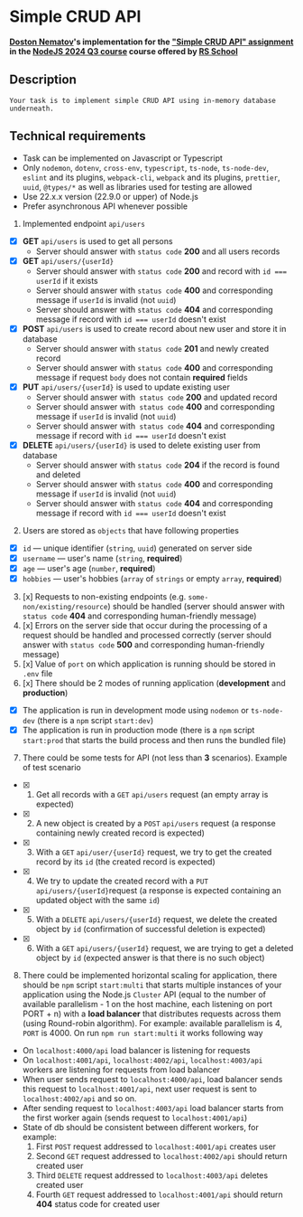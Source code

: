 # Simple CRUD API

**[Doston Nematov](https://github.com/Dostonlv)'s implementation for the ["Simple CRUD API" assignment](https://github.com/AlreadyBored/nodejs-assignments/blob/main/assignments/crud-api/assignment.md) in the [NodeJS 2024 Q3 course](https://wearecommunity.io/events/nodejs-2024q3) course offered by [RS School](https://rs.school)**


## Description
    Your task is to implement simple CRUD API using in-memory database underneath.

## Technical requirements

- Task can be implemented on Javascript or Typescript
- Only `nodemon`, `dotenv`, `cross-env`, `typescript`, `ts-node`, `ts-node-dev`, `eslint` and its plugins, `webpack-cli`, `webpack` and its plugins, `prettier`, `uuid`, `@types/*` as well as libraries used for testing are allowed
- Use 22.x.x version (22.9.0 or upper) of Node.js
- Prefer asynchronous API whenever possible

1. Implemented endpoint `api/users`
  - [x]  **GET** `api/users` is used to get all persons
        - Server should answer with `status code` **200** and all users records
  - [x]  **GET** `api/users/{userId}` 
        - Server should answer with `status code` **200** and record with `id === userId` if it exists
        - Server should answer with `status code` **400** and corresponding message if `userId` is invalid (not `uuid`)
        - Server should answer with `status code` **404** and corresponding message if record with `id === userId` doesn't exist
   - [x]  **POST** `api/users` is used to create record about new user and store it in database
        - Server should answer with `status code` **201** and newly created record
        - Server should answer with `status code` **400** and corresponding message if request `body` does not contain **required** fields
   - [x]  **PUT** `api/users/{userId}` is used to update existing user
        - Server should answer with` status code` **200** and updated record
        - Server should answer with` status code` **400** and corresponding message if `userId` is invalid (not `uuid`)
        - Server should answer with` status code` **404** and corresponding message if record with `id === userId` doesn't exist
   - [x] **DELETE** `api/users/{userId}` is used to delete existing user from database
        - Server should answer with `status code` **204** if the record is found and deleted
        - Server should answer with `status code` **400** and corresponding message if `userId` is invalid (not `uuid`)
        - Server should answer with `status code` **404** and corresponding message if record with `id === userId` doesn't exist
2. Users are stored as `objects` that have following properties
  - [x]  `id` — unique identifier (`string`, `uuid`) generated on server side
  - [x]  `username` — user's name (`string`, **required**)
  - [x]  `age` — user's age (`number`, **required**)
  -  [x]  `hobbies` — user's hobbies (`array` of `strings` or empty `array`, **required**)
3. [x] Requests to non-existing endpoints (e.g. `some-non/existing/resource`) should be handled (server should answer with `status code` **404** and corresponding human-friendly message)
4. [x] Errors on the server side that occur during the processing of a request should be handled and processed correctly (server should answer with `status code` **500** and corresponding human-friendly message)
5. [x] Value of `port` on which application is running should be stored in `.env` file
6. [x] There should be 2 modes of running application (**development** and **production**)
  - [x]  The application is run in development mode using `nodemon` or `ts-node-dev` (there is a `npm` script `start:dev`)
 -  [x]  The application is run in production mode (there is a `npm` script `start:prod` that starts the build process and then runs the bundled file)
7. There could be some tests for API (not less than **3** scenarios). Example of test scenario
 -  [x] 1. Get all records with a `GET` `api/users` request (an empty array is expected)
 -  [x] 2. A new object is created by a `POST` `api/users` request (a response containing newly created record is expected)
  - [x] 3. With a `GET` `api/user/{userId}` request, we try to get the created  record by its `id` (the created record is expected)
  - [x] 4. We try to update the created record with a `PUT` `api/users/{userId}`request (a response is expected containing an updated object with the same `id`)
   - [x] 5. With a `DELETE` `api/users/{userId}` request, we delete the created object by `id` (confirmation of successful deletion is expected)
  -  [x] 6. With a `GET` `api/users/{userId}` request, we are trying to get a deleted object by `id` (expected answer is that there is no such object)
8. There could be implemented horizontal scaling for application, there should be `npm` script `start:multi` that starts multiple instances of your application using the Node.js `Cluster` API (equal to the number of available parallelism - 1 on the host machine, each listening on port PORT + n) with a **load balancer** that distributes requests across them (using Round-robin algorithm). For example: available parallelism is 4, `PORT` is 4000. On run `npm run start:multi` it works following way
- On `localhost:4000/api` load balancer is listening for requests
- On `localhost:4001/api`, `localhost:4002/api`, `localhost:4003/api` workers are listening for requests from load balancer
- When user sends request to `localhost:4000/api`, load balancer sends this request to `localhost:4001/api`, next user request is sent to `localhost:4002/api` and so on.
- After sending request to `localhost:4003/api` load balancer starts from the first worker again (sends request to `localhost:4001/api`)
- State of db should be consistent between different workers, for example:
    1. First `POST` request addressed to `localhost:4001/api` creates user
    2. Second `GET` request addressed to `localhost:4002/api` should return created user
    3. Third `DELETE` request addressed to `localhost:4003/api` deletes created user
    4. Fourth `GET` request addressed to `localhost:4001/api` should return **404** status code for created user